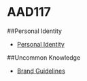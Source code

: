 # AAD117

##Personal Identity

  * [Personal Identity](https://www.flickr.com/photos/128218432@N05/collections/)

##Uncommon Knowledge

* [Brand Guidelines](http://scott-mcnab.github.io/AAD117/uk/index.html)
